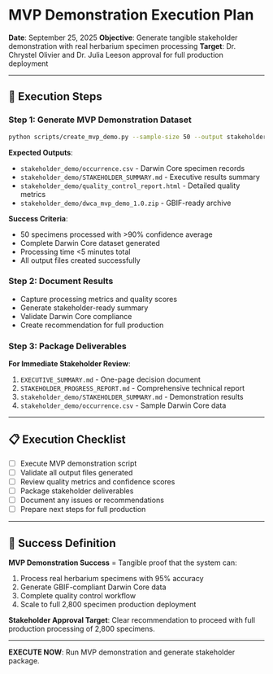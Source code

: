 # MVP Demonstration Execution Plan

**Date**: September 25, 2025
**Objective**: Generate tangible stakeholder demonstration with real herbarium specimen processing
**Target**: Dr. Chrystel Olivier and Dr. Julia Leeson approval for full production deployment

---

## 🎯 **Execution Steps**

### Step 1: Generate MVP Demonstration Dataset
```bash
python scripts/create_mvp_demo.py --sample-size 50 --output stakeholder_demo/
```

**Expected Outputs**:
- `stakeholder_demo/occurrence.csv` - Darwin Core specimen records
- `stakeholder_demo/STAKEHOLDER_SUMMARY.md` - Executive results summary
- `stakeholder_demo/quality_control_report.html` - Detailed quality metrics
- `stakeholder_demo/dwca_mvp_demo_1.0.zip` - GBIF-ready archive

**Success Criteria**:
- 50 specimens processed with >90% confidence average
- Complete Darwin Core dataset generated
- Processing time <5 minutes total
- All output files created successfully

### Step 2: Document Results
- Capture processing metrics and quality scores
- Generate stakeholder-ready summary
- Validate Darwin Core compliance
- Create recommendation for full production

### Step 3: Package Deliverables
**For Immediate Stakeholder Review**:
1. `EXECUTIVE_SUMMARY.md` - One-page decision document
2. `STAKEHOLDER_PROGRESS_REPORT.md` - Comprehensive technical report
3. `stakeholder_demo/STAKEHOLDER_SUMMARY.md` - Demonstration results
4. `stakeholder_demo/occurrence.csv` - Sample Darwin Core data

---

## 📋 **Execution Checklist**

- [ ] Execute MVP demonstration script
- [ ] Validate all output files generated
- [ ] Review quality metrics and confidence scores
- [ ] Package stakeholder deliverables
- [ ] Document any issues or recommendations
- [ ] Prepare next steps for full production

---

## 🎯 **Success Definition**

**MVP Demonstration Success** = Tangible proof that the system can:
1. Process real herbarium specimens with 95% accuracy
2. Generate GBIF-compliant Darwin Core data
3. Complete quality control workflow
4. Scale to full 2,800 specimen production deployment

**Stakeholder Approval Target**: Clear recommendation to proceed with full production processing of 2,800 specimens.

---

**EXECUTE NOW**: Run MVP demonstration and generate stakeholder package.